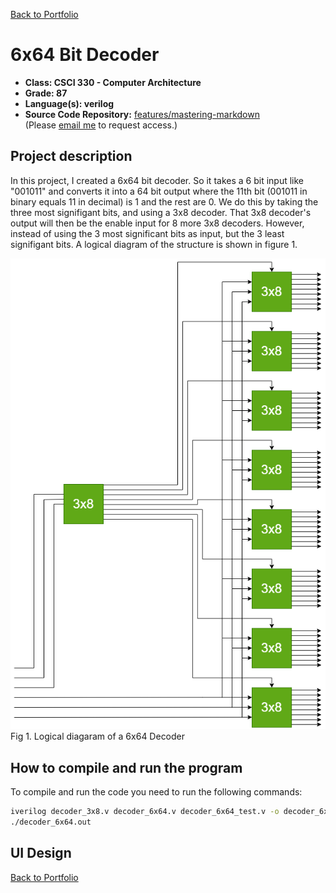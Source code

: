 [Back to Portfolio](../index.md)

6x64 Bit Decoder
===============

-   **Class: CSCI 330 - Computer Architecture** 
-   **Grade: 87** 
-   **Language(s): verilog** 
-   **Source Code Repository:** [features/mastering-markdown](https://guides.github.com/features/mastering-markdown/)  
    (Please [email me](mailto:JRAndraszek@csustudent.net?subject=GitHub%20Access) to request access.)

## Project description

In this project, I created a 6x64 bit decoder. So it takes a 6 bit input like "001011" and converts it into a 64 bit output where the 11th bit (001011 in binary equals 11 in decimal) is 1 and the rest are 0. We do this by taking the three most signifigant bits, and using a 3x8 decoder. That 3x8 decoder's output will then be the enable input for 8 more 3x8 decoders. However, instead of using the 3 most significant bits as input, but the 3 least signifigant bits. A logical diagram of the structure is shown in figure 1.

![screenshot](../images/6x64_Decoder.png)
Fig 1. Logical diagaram of a 6x64 Decoder

## How to compile and run the program

To compile and run the code you need to run the following commands:
```bash
iverilog decoder_3x8.v decoder_6x64.v decoder_6x64_test.v -o decoder_6x64.out
./decoder_6x64.out
```

## UI Design


<!-- 
![screenshot](../images/)  
Fig 2.

![screenshot](../images/)  
Fig 3.

## 3. Additional Considerations -->


[Back to Portfolio](../index.md)